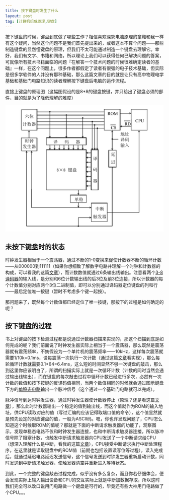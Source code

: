 ```yaml
---
title: 按下键盘时发生了什么
layout: post
tag: [计算机组成原理,键盘]
---
```


按下键盘的时候，键盘到底做了哪些工作？相信喜欢深究电脑原理的童鞋和我一样有这个疑问，当然这个问题不是我们首先提出来的，或者这本不算个问题——那些制造键盘的显然懂键盘的原理，但我们不太可能通过制造一个键盘去理解它。幸好，我们有文字、书籍和网络，所以理论上我们可以获得任何已解决问题的答案，可就像所有技术书籍面临的问题『在解答一个技术问题的时候很难确定读者的基础』一样，在这个问题上，很多作者都假定了读者有很强的电子技术基础，但实际是很多学软件的人并没有那种基础，那么这篇文章的目的就是让只有高中物理电学基础和基础门电路知识的读者理解按下键盘后电脑的运作流程。

直接上键盘的原理图（这幅图假设的是8*8的键盘按键，并只给出了键盘必须的部件，目的就是为了降低理解的难度）

![](/media/img/2013/键盘原理图.png)

## 未按下键盘时的状态

时钟发生器相当于一个震荡器，通过不断的1-0变换来促使计数器不断的循环计数——从000000到111111（如果你想细致了解数字电路并理解一个时钟和计数器的构成，可以看我的这篇[文章](http://)），而计数数值就通过6条输出线输出。注意看两个[3-8译码器](百度百科)的输入线，是分别和6位计数输出线的后3位及前3位连接，所以计数器的每个计数值分别对应两个3位二进制值，即可以分别通过译码器定位键盘的列和行——最后定位唯一按键（暂时不考虑多个键一起按）。

那问题来了，既然每个计数值都已经定位了唯一按键，那按下的过程是如何确定的呢？

## 按下键盘的过程

书上对键盘的按下检测过程都是说通过计数器扫描来实现的，那这个扫描到底是如何完成的呢？我们前面说了时钟发生器实际上相当于一个震荡器，那么既然是震荡器就有震荡频率，不妨假设为一个单片机的震荡频率——10kHz，这样每次震荡就需要1/10k=0.1ms，设每震荡一次执行一次计数（通过这篇[文章](http://)看实现），那么每轮循环计数就需要0.1*64=6.4ms，这么短的时间显然不够一次键盘的敲击，那么到这里你应该明白了，所谓的扫描实际上就是一次循环计数（计数的同时当然会通过输出线输出），而在键盘的每次敲击过程中循环计数已经进行多次，必然有一次计数的数值和按下按键的反译码值相同，当两个数值相同的时候就会通过图示键盘下方的[单稳态电路](但稳态)输出一个脉冲信号（这个通过一个基础门电路就可以完成）。

脉冲信号到达时钟发生器，通过时钟发生器使计数器停止（原理？还是看这篇[文章](http://)），那么此时计数器输出一个稳定的值到输出线，而这个值就作为ROM的输入地址，供CPU读取对应的值（写过汇编的应该记得取端口值的命令），这个值显然就是预先设定的对应键盘的值，一般为ASCII码。嗯，你也许发现问题了，CPU怎么知道这个时候取ROM的值呢？那就是下面的中断请求触发器的功能了，观察图示，发现单稳态电路不仅和时钟发生器连接，也和中断请求触发器连接，所以脉冲信号除了阻塞计数，也触发中断请求触发器向CPU发送了一个中断请求给CPU（想深入理解什么是中断，看我的这篇[文章](htt)），CPU接受中断请求执行中断处理程序，在这里就是读取键盘中的ROM值（前期也包括设置读写位等过程），读入完成后，就通过延迟电路延迟发送信号，这个信号发送到时钟发生器重新启动计数，同时发送到中断请求触发器，使触发器清空并重新进入等待状态。

到此，一个完整的键盘敲击过程完成，似乎没有多么复杂，而且你若仔细体会，便会发现实际上输入输出设备和CPU的交互实际上就是中断加数据存取，所以这时我们完全可以改口说用门电路做一个键盘是可行的，毕竟还有些大神用门电路做了个CPU。。。
